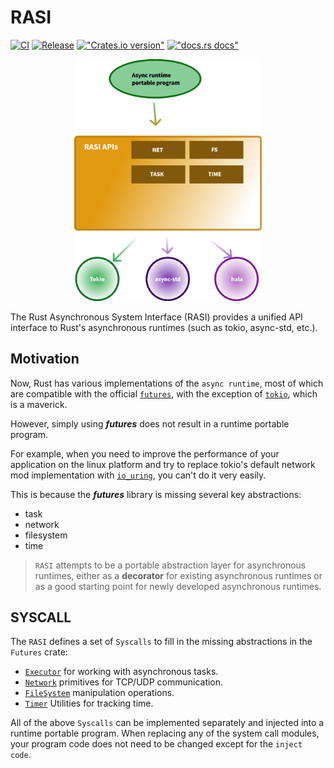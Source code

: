 # RASI

[![CI](https://github.com/HalaOS/RASI/actions/workflows/ci.yaml/badge.svg)](https://github.com/HalaOS/RASI/actions/workflows/ci.yaml)
[![Release](https://github.com/HalaOS/RASI/actions/workflows/release.yaml/badge.svg)](https://github.com/HalaOS/RASI/actions/workflows/release.yaml)
[!["Crates.io version"](https://img.shields.io/crates/v/rasi.svg)](https://crates.io/crates/rasi)
[!["docs.rs docs"](https://img.shields.io/badge/docs-latest-blue.svg)](https://docs.rs/rasi)


<p align="center">
    <img src="doc/architectural.png" alt="architectural" width="300"/>
</p>

The Rust Asynchronous System Interface (RASI) provides a unified API interface to Rust's asynchronous runtimes (such as tokio, async-std, etc.).

## Motivation

Now, Rust has various implementations of the `async runtime`, most of which are compatible with the official [`futures`](https://github.com/rust-lang/futures-rs), with the exception of [`tokio`](https://github.com/tokio-rs/tokio), which is a maverick.

However, simply using ***futures*** does not result in a runtime portable program. 

For example, when you need to improve the performance of your application on the linux platform and try to replace tokio's default network mod implementation with [`io_uring`](https://www.wikiwand.com/en/Io_uring), you can't do it very easily.

This is because the ***futures*** library is missing several key abstractions:

* task
* network
* filesystem
* time

> `RASI` attempts to be a portable abstraction layer for asynchronous runtimes, either as a **decorator** for existing asynchronous runtimes or as a good starting point for newly developed asynchronous runtimes.

## SYSCALL

The `RASI` defines a set of `Syscalls` to fill in the missing abstractions in the `Futures` crate:

* [`Executor`](https://docs.rs/rasi-syscall/latest/rasi_syscall/trait.Executor.html) for working with asynchronous tasks.
* [`Network`](https://docs.rs/rasi-syscall/latest/rasi_syscall/trait.Network.html) primitives for TCP/UDP communication.
* [`FileSystem`](https://docs.rs/rasi-syscall/latest/rasi_syscall/trait.FileSystem.html)  manipulation operations.
* [`Timer`](https://docs.rs/rasi-syscall/latest/rasi_syscall/trait.Timer.html) Utilities for tracking time.

All of the above `Syscalls` can be implemented separately and injected into a runtime portable program. When replacing any of the system call modules, your program code does not need to be changed except for the `inject code`.

